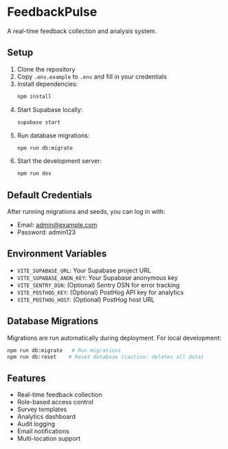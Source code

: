 # FeedbackPulse

A real-time feedback collection and analysis system.

## Setup

1. Clone the repository
2. Copy `.env.example` to `.env` and fill in your credentials
3. Install dependencies:
   ```bash
   npm install
   ```
4. Start Supabase locally:
   ```bash
   supabase start
   ```
5. Run database migrations:
   ```bash
   npm run db:migrate
   ```
6. Start the development server:
   ```bash
   npm run dev
   ```

## Default Credentials

After running migrations and seeds, you can log in with:

- Email: admin@example.com
- Password: admin123

## Environment Variables

- `VITE_SUPABASE_URL`: Your Supabase project URL
- `VITE_SUPABASE_ANON_KEY`: Your Supabase anonymous key
- `VITE_SENTRY_DSN`: (Optional) Sentry DSN for error tracking
- `VITE_POSTHOG_KEY`: (Optional) PostHog API key for analytics
- `VITE_POSTHOG_HOST`: (Optional) PostHog host URL

## Database Migrations

Migrations are run automatically during deployment. For local development:

```bash
npm run db:migrate   # Run migrations
npm run db:reset    # Reset database (caution: deletes all data)
```

## Features

- Real-time feedback collection
- Role-based access control
- Survey templates
- Analytics dashboard
- Audit logging
- Email notifications
- Multi-location support
